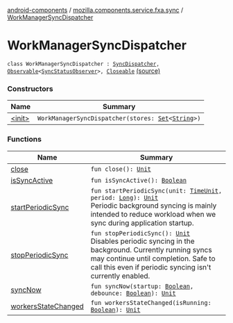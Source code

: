[android-components](../../index.md) / [mozilla.components.service.fxa.sync](../index.md) / [WorkManagerSyncDispatcher](./index.md)

# WorkManagerSyncDispatcher

`class WorkManagerSyncDispatcher : `[`SyncDispatcher`](../-sync-dispatcher/index.md)`, `[`Observable`](../../mozilla.components.support.base.observer/-observable/index.md)`<`[`SyncStatusObserver`](../-sync-status-observer/index.md)`>, `[`Closeable`](https://developer.android.com/reference/java/io/Closeable.html) [(source)](https://github.com/mozilla-mobile/android-components/blob/master/components/service/firefox-accounts/src/main/java/mozilla/components/service/fxa/sync/WorkManagerSyncManager.kt#L110)

### Constructors

| Name | Summary |
|---|---|
| [&lt;init&gt;](-init-.md) | `WorkManagerSyncDispatcher(stores: `[`Set`](https://kotlinlang.org/api/latest/jvm/stdlib/kotlin.collections/-set/index.html)`<`[`String`](https://kotlinlang.org/api/latest/jvm/stdlib/kotlin/-string/index.html)`>)` |

### Functions

| Name | Summary |
|---|---|
| [close](close.md) | `fun close(): `[`Unit`](https://kotlinlang.org/api/latest/jvm/stdlib/kotlin/-unit/index.html) |
| [isSyncActive](is-sync-active.md) | `fun isSyncActive(): `[`Boolean`](https://kotlinlang.org/api/latest/jvm/stdlib/kotlin/-boolean/index.html) |
| [startPeriodicSync](start-periodic-sync.md) | `fun startPeriodicSync(unit: `[`TimeUnit`](https://developer.android.com/reference/java/util/concurrent/TimeUnit.html)`, period: `[`Long`](https://kotlinlang.org/api/latest/jvm/stdlib/kotlin/-long/index.html)`): `[`Unit`](https://kotlinlang.org/api/latest/jvm/stdlib/kotlin/-unit/index.html)<br>Periodic background syncing is mainly intended to reduce workload when we sync during application startup. |
| [stopPeriodicSync](stop-periodic-sync.md) | `fun stopPeriodicSync(): `[`Unit`](https://kotlinlang.org/api/latest/jvm/stdlib/kotlin/-unit/index.html)<br>Disables periodic syncing in the background. Currently running syncs may continue until completion. Safe to call this even if periodic syncing isn't currently enabled. |
| [syncNow](sync-now.md) | `fun syncNow(startup: `[`Boolean`](https://kotlinlang.org/api/latest/jvm/stdlib/kotlin/-boolean/index.html)`, debounce: `[`Boolean`](https://kotlinlang.org/api/latest/jvm/stdlib/kotlin/-boolean/index.html)`): `[`Unit`](https://kotlinlang.org/api/latest/jvm/stdlib/kotlin/-unit/index.html) |
| [workersStateChanged](workers-state-changed.md) | `fun workersStateChanged(isRunning: `[`Boolean`](https://kotlinlang.org/api/latest/jvm/stdlib/kotlin/-boolean/index.html)`): `[`Unit`](https://kotlinlang.org/api/latest/jvm/stdlib/kotlin/-unit/index.html) |
